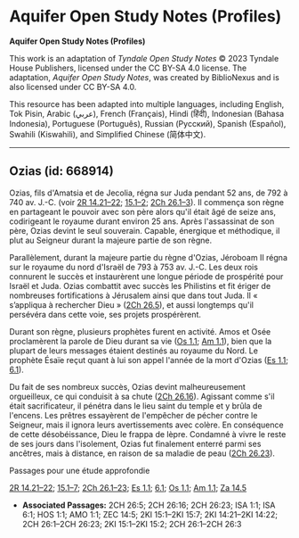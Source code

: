 # Aquifer Open Study Notes (Profiles)

**Aquifer Open Study Notes (Profiles)**

This work is an adaptation of *Tyndale Open Study Notes* © 2023 Tyndale House Publishers, licensed under the CC BY\-SA 4\.0 license. The adaptation, *Aquifer Open Study Notes*, was created by BiblioNexus and is also licensed under CC BY\-SA 4\.0\.

This resource has been adapted into multiple languages, including English, Tok Pisin, Arabic (عربي), French (Français), Hindi (हिंदी), Indonesian (Bahasa Indonesia), Portuguese (Português), Russian (Русский), Spanish (Español), Swahili (Kiswahili), and Simplified Chinese (简体中文).



--------------------------------

## Ozias (id: 668914)

Ozias, fils d'Amatsia et de Jecolia, régna sur Juda pendant 52 ans, de 792 à 740 av. J.\-C. (voir [2R 14\.21–22](https://ref.ly/2Kgs14:21-2Kgs14:22); [15\.1–2](https://ref.ly/2Kgs15:1-2Kgs15:2); [2Ch 26\.1–3](https://ref.ly/2Chr26:1-2Chr26:3)). Il commença son règne en partageant le pouvoir avec son père alors qu'il était âgé de seize ans, codirigeant le royaume durant environ 25 ans. Après l'assassinat de son père, Ozias devint le seul souverain. Capable, énergique et méthodique, il plut au Seigneur durant la majeure partie de son règne.

Parallèlement, durant la majeure partie du règne d'Ozias, Jéroboam II régna sur le royaume du nord d'Israël de 793 à 753 av. J.\-C. Les deux rois connurent le succès et instaurèrent une longue période de prospérité pour Israël et Juda. Ozias combattit avec succès les Philistins et fit ériger de nombreuses fortifications à Jérusalem ainsi que dans tout Juda. Il « s’appliqua à rechercher Dieu » ([2Ch 26\.5](https://ref.ly/2Chr26:5)), et aussi longtemps qu'il persévéra dans cette voie, ses projets prospérèrent. 

Durant son règne, plusieurs prophètes furent en activité. Amos et Osée proclamèrent la parole de Dieu durant sa vie ([Os 1\.1](https://ref.ly/Hos1:1); [Am 1\.1](https://ref.ly/Amos1:1)), bien que la plupart de leurs messages étaient destinés au royaume du Nord. Le prophète Ésaïe reçut quant à lui son appel l'année de la mort d'Ozias ([Es 1\.1](https://ref.ly/Isa1:1); [6\.1](https://ref.ly/Isa6:1)).

Du fait de ses nombreux succès, Ozias devint malheureusement orgueilleux, ce qui conduisit à sa chute ([2Ch 26\.16](https://ref.ly/2Chr26:16)). Agissant comme s'il était sacrificateur, il pénétra dans le lieu saint du temple et y brûla de l'encens. Les prêtres essayèrent de l'empêcher de pécher contre le Seigneur, mais il ignora leurs avertissements avec colère. En conséquence de cette désobéissance, Dieu le frappa de lèpre. Condamné à vivre le reste de ses jours dans l'isolement, Ozias fut finalement enterré parmi ses ancêtres, mais à distance, en raison de sa maladie de peau ([2Ch 26\.23](https://ref.ly/2Chr26:23)).

Passages pour une étude approfondie

[2R 14\.21–22](https://ref.ly/2Kgs14:21-2Kgs14:22); [15\.1–7](https://ref.ly/2Kgs15:1-2Kgs15:7); [2Ch 26\.1–23](https://ref.ly/2Chr26:1-2Chr26:23); [Es 1\.1](https://ref.ly/Isa1:1); [6\.1](https://ref.ly/Isa6:1); [Os 1\.1](https://ref.ly/Hos1:1); [Am 1\.1](https://ref.ly/Amos1:1); [Za 14\.5](https://ref.ly/Zech14:5)

* **Associated Passages:** 2CH 26:5; 2CH 26:16; 2CH 26:23; ISA 1:1; ISA 6:1; HOS 1:1; AMO 1:1; ZEC 14:5; 2KI 15:1–2KI 15:7; 2KI 14:21–2KI 14:22; 2CH 26:1–2CH 26:23; 2KI 15:1–2KI 15:2; 2CH 26:1–2CH 26:3

